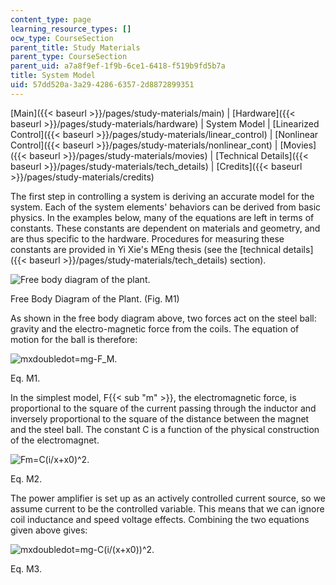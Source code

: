 ```yaml
---
content_type: page
learning_resource_types: []
ocw_type: CourseSection
parent_title: Study Materials
parent_type: CourseSection
parent_uid: a7a8f9ef-1f9b-6ce1-6418-f519b9fd5b7a
title: System Model
uid: 57dd520a-3a29-4286-6357-2d8872899351
---
```


[Main]({{< baseurl >}}/pages/study-materials/main) | [Hardware]({{< baseurl >}}/pages/study-materials/hardware) | System Model | [Linearized Control]({{< baseurl >}}/pages/study-materials/linear_control) | [Nonlinear Control]({{< baseurl >}}/pages/study-materials/nonlinear_cont) | [Movies]({{< baseurl >}}/pages/study-materials/movies) | [Technical Details]({{< baseurl >}}/pages/study-materials/tech_details) | [Credits]({{< baseurl >}}/pages/study-materials/credits)

The first step in controlling a system is deriving an accurate model for the system. Each of the system elements' behaviors can be derived from basic physics. In the examples below, many of the equations are left in terms of constants. These constants are dependent on materials and geometry, and are thus specific to the hardware. Procedures for measuring these constants are provided in Yi Xie's MEng thesis (see the [technical details]({{< baseurl >}}/pages/study-materials/tech_details) section).

![Free body diagram of the plant.](/courses/mechanical-engineering/2-003-modeling-dynamics-and-control-i-spring-2005/study-materials/freebody.jpg)

Free Body Diagram of the Plant. (Fig. M1)

As shown in the free body diagram above, two forces act on the steel ball: gravity and the electro-magnetic force from the coils. The equation of motion for the ball is therefore:

![mxdoubledot=mg-F_M.](/courses/mechanical-engineering/2-003-modeling-dynamics-and-control-i-spring-2005/study-materials/meq1.jpg)

Eq. M1.

In the simplest model, F{{< sub "m" >}}, the electromagnetic force, is proportional to the square of the current passing through the inductor and inversely proportional to the square of the distance between the magnet and the steel ball. The constant C is a function of the physical construction of the electromagnet.

![Fm=C(i/x+x0)^2.](/courses/mechanical-engineering/2-003-modeling-dynamics-and-control-i-spring-2005/study-materials/meq2.jpg)

Eq. M2.

The power amplifier is set up as an actively controlled current source, so we assume current to be the controlled variable. This means that we can ignore coil inductance and speed voltage effects. Combining the two equations given above gives:

![mxdoubledot=mg-C(i/(x+x0))^2.](/courses/mechanical-engineering/2-003-modeling-dynamics-and-control-i-spring-2005/study-materials/meq3.jpg)

Eq. M3.